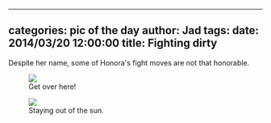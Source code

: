 
---
categories: pic of the day
author: Jad
tags: 
date: 2014/03/20 12:00:00
title: Fighting dirty 
---
Despite her name, some of Honora's fight moves are not that honorable.

<figure>
<img src="/img/2014/03/20/img_20140320_170929047_medium.jpg" />
<figcaption>Get over here!</figcaption>
</figure>

<figure>
<img src="/img/2014/03/20/img_4291_medium.jpg" />
<figcaption>Staying out of the sun.</figcaption>
</figure>
